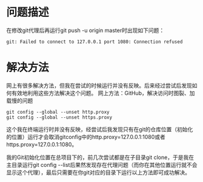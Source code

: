  







# 问题描述

在修改git代理后再运行git push -u origin master时出现如下问题：

```
git: Failed to connect to 127.0.0.1 port 1080: Connection refused
```

# 解决方法

网上有很多解决方法，但我在尝试的时候运行并没有反映。后来经过尝试后发现如何有效地利用这些方法解决这个问题。
网上方法：GitHub，解决访问时图裂、加载慢的问题

```
git config --global --unset http.proxy  
git config --global --unset https.proxy
```

这个我在终端运行时并没有反映，经尝试后我发现只有在git的仓库位置（初始化的位置）运行才会取消gitconfig中的http.proxy=127.0.0.1:1080或者https.proxy=127.0.0.1:1080。

我的Git初始化位置在总项目下的，前几次尝试都是在子目录git clone，于是我在主目录运行git config --list后果然发现存在代理问题（而你在其他位置运行就不会显示这个代理），最后只需要在你git对应的目录下运行以上方法即可成功解决。

